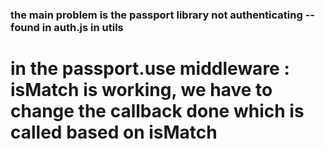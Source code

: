 ### the main problem is the passport library not authenticating -- found in auth.js in utils
# in the passport.use middleware : isMatch is working, we have to change the callback done which is called based on isMatch